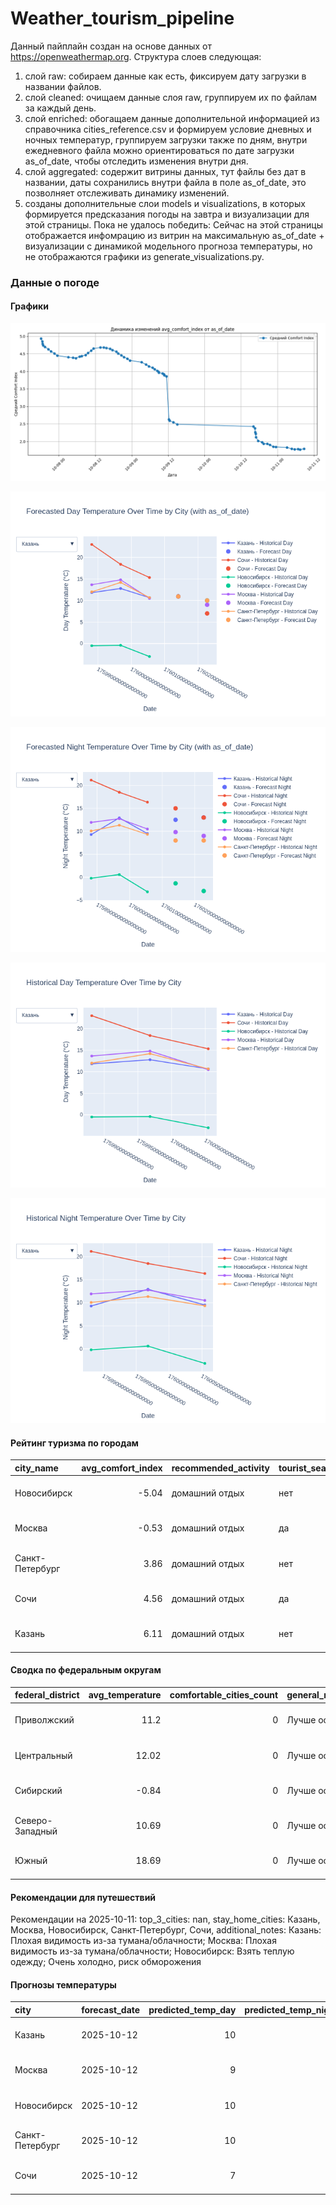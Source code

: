 # Weather_tourism_pipeline
Данный пайплайн создан на основе данных от https://openweathermap.org.
Структура слоев следующая:
  1) слой raw: 
  собираем данные как есть, фиксируем дату загрузки в названии файлов.
  2) слой cleaned:
  очищаем данные слоя raw, группируем их по файлам за каждый день.
  3) слой enriched:
  обогащаем данные дополнительной информацией из справочника cities_reference.csv и формируем условие дневных и ночных температур,
  группируем загрузки также по дням, внутри ежедневного файла можно ориентироваться по дате загрузки as_of_date, чтобы отследить изменения внутри дня.
  4) слой aggregated:
   содержит витрины данных, тут файлы без дат в названии, даты сохранились внутри файла в поле as_of_date, это позволняет отслеживать динамику изменений.
  6) созданы дополнительные слои models и visualizations, в которых формируется предсказания погоды на завтра и визуализации для этой страницы.
  Пока не удалось победить: Сейчас на этой страницы отображается инфомрацию из витрин на максимальную as_of_date + визуализации с динамикой модельного прогноза температуры, 
  но не отображаются графики из generate_visualizations.py.
<!-- WEATHER DATA START -->
### Данные о погоде

#### Графики
![Comfort Index Trend](data/visualizations/comfort_index_trend.png)

![Forecasted Day Temperature](data/visualizations/forecasted_day_temperature.png)

![Forecasted Night Temperature](data/visualizations/forecasted_night_temperature.png)

![Historical Day Temperature](data/visualizations/historical_day_temperature.png)

![Historical Night Temperature](data/visualizations/historical_night_temperature.png)

#### Рейтинг туризма по городам
| city_name       |   avg_comfort_index | recommended_activity   | tourist_season_match   | tourism_season   | tour_recommendation       | as_of_date          |
|:----------------|--------------------:|:-----------------------|:-----------------------|:-----------------|:--------------------------|:--------------------|
| Новосибирск     |               -5.04 | домашний отдых         | нет                    | Июнь-Август      | домашний отдых вне сезона | 2025-10-11 08:39:00 |
| Москва          |               -0.53 | домашний отдых         | да                     | Круглогодично    | домашний отдых в сезон    | 2025-10-11 08:39:00 |
| Санкт-Петербург |                3.86 | домашний отдых         | нет                    | Май-Сентябрь     | домашний отдых вне сезона | 2025-10-11 08:39:00 |
| Сочи            |                4.56 | домашний отдых         | да                     | Май-Октябрь      | домашний отдых в сезон    | 2025-10-11 08:39:00 |
| Казань          |                6.11 | домашний отдых         | нет                    | Май-Сентябрь     | домашний отдых вне сезона | 2025-10-11 08:39:00 |

#### Сводка по федеральным округам
| federal_district   |   avg_temperature |   comfortable_cities_count | general_recommendation   | as_of_date          |
|:-------------------|------------------:|---------------------------:|:-------------------------|:--------------------|
| Приволжский        |             11.2  |                          0 | Лучше остаться дома      | 2025-10-11 08:39:00 |
| Центральный        |             12.02 |                          0 | Лучше остаться дома      | 2025-10-11 08:39:00 |
| Сибирский          |             -0.84 |                          0 | Лучше остаться дома      | 2025-10-11 08:39:00 |
| Северо-Западный    |             10.69 |                          0 | Лучше остаться дома      | 2025-10-11 08:39:00 |
| Южный              |             18.69 |                          0 | Лучше остаться дома      | 2025-10-11 08:39:00 |

#### Рекомендации для путешествий
Рекомендации на 2025-10-11: top_3_cities: nan, stay_home_cities: Казань, Москва, Новосибирск, Санкт-Петербург, Сочи, additional_notes: Казань: Плохая видимость из-за тумана/облачности; Москва: Плохая видимость из-за тумана/облачности; Новосибирск: Взять теплую одежду; Очень холодно, риск обморожения

#### Прогнозы температуры
| city            | forecast_date   |   predicted_temp_day |   predicted_temp_night | model_type       | as_of_date          |
|:----------------|:----------------|---------------------:|-----------------------:|:-----------------|:--------------------|
| Казань          | 2025-10-12      |                   10 |                     13 | LinearRegression | 2025-10-11 08:39:07 |
| Москва          | 2025-10-12      |                    9 |                      9 | LinearRegression | 2025-10-11 08:39:07 |
| Новосибирск     | 2025-10-12      |                   10 |                     -3 | LinearRegression | 2025-10-11 08:39:07 |
| Санкт-Петербург | 2025-10-12      |                   10 |                      8 | LinearRegression | 2025-10-11 08:39:07 |
| Сочи            | 2025-10-12      |                    7 |                     13 | LinearRegression | 2025-10-11 08:39:07 |


<!-- WEATHER DATA END -->
